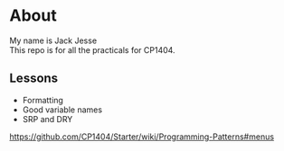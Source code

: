 # About

My name is Jack Jesse\
This repo is for all the practicals for CP1404.

## Lessons

- Formatting
- Good variable names
- SRP and DRY

https://github.com/CP1404/Starter/wiki/Programming-Patterns#menus